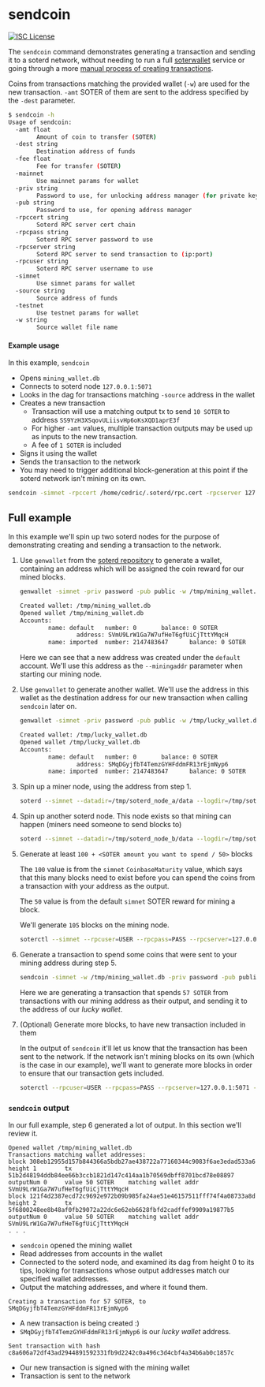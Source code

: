 sendcoin
===

[![ISC License](http://img.shields.io/badge/license-ISC-blue.svg)](http://copyfree.org)

The `sendcoin` command demonstrates generating a transaction and sending it to a soterd network, without needing to run a full [soterwallet](https://github.com/soteria-dag/soterwallet) service or going through a more [manual process of creating transactions](http://www.righto.com/2014/02/bitcoins-hard-way-using-raw-bitcoin.html).

Coins from transactions matching the provided wallet (`-w`) are used for the new transaction. `-amt` SOTER of them are sent to the address specified by the `-dest` parameter. 

```bash
$ sendcoin -h
Usage of sendcoin:
  -amt float
    	Amount of coin to transfer (SOTER)
  -dest string
    	Destination address of funds
  -fee float
    	Fee for transfer (SOTER)
  -mainnet
    	Use mainnet params for wallet
  -priv string
    	Password to use, for unlocking address manager (for private keys and info)
  -pub string
    	Password to use, for opening address manager
  -rpccert string
    	Soterd RPC server cert chain
  -rpcpass string
    	Soterd RPC server password to use
  -rpcserver string
    	Soterd RPC server to send transaction to (ip:port)
  -rpcuser string
    	Soterd RPC server username to use
  -simnet
    	Use simnet params for wallet
  -source string
    	Source address of funds
  -testnet
    	Use testnet params for wallet
  -w string
    	Source wallet file name
```

#### Example usage
In this example, `sendcoin`
* Opens `mining_wallet.db`
* Connects to soterd node `127.0.0.1:5071`
* Looks in the dag for transactions matching `-source` address in the wallet
* Creates a new transaction
    * Transaction will use a matching output tx to send `10 SOTER` to address `SS9YzH3XSqovULiisvHp6oKsXQD1aprE3f`
    * For higher `-amt` values, multiple transaction outputs may be used up as inputs to the new transaction.
    * A fee of `1 SOTER` is included 
* Signs it using the wallet
* Sends the transaction to the network
* You may need to trigger additional block-generation at this point if the soterd network isn't mining on its own. 
```bash
sendcoin -simnet -rpccert /home/cedric/.soterd/rpc.cert -rpcserver 127.0.0.1:5071 -rpcuser USER -rpcpass PASS -w /home/cedric/simnet_wallet.db -priv password -pub public -source SQoJvhmt6QkK7itCgy4S12JN2CkVMoqNf5 -dest SS9YzH3XSqovULiisvHp6oKsXQD1aprE3f -amt 10 -fee 1
```

## Full example

In this example we'll spin up two soterd nodes for the purpose of demonstrating creating and sending a transaction to the network.

1. Use `genwallet` from the [soterd repository](https://github.com/soteria-dag/soterd) to generate a wallet, containing an address which will be assigned the coin reward for our mined blocks.

    ```bash
    genwallet -simnet -priv password -pub public -w /tmp/mining_wallet.db

    Created wallet: /tmp/mining_wallet.db
    Opened wallet /tmp/mining_wallet.db
    Accounts:
            name: default   number: 0       balance: 0 SOTER
                    address: SVmU9LrW1Ga7W7ufHeT6gfUiCjTttYMqcH
            name: imported  number: 2147483647      balance: 0 SOTER
    ```

    Here we can see that a new address was created under the `default` account. We'll use this address as the `--miningaddr` parameter when starting our mining node.

2. Use `genwallet` to generate another wallet. We'll use the address in this wallet as the destination address for our new transaction when calling `sendcoin` later on.

    ```bash
    genwallet -simnet -priv password -pub public -w /tmp/lucky_wallet.db
    
    Created wallet: /tmp/lucky_wallet.db
    Opened wallet /tmp/lucky_wallet.db
    Accounts:
            name: default   number: 0       balance: 0 SOTER
                    address: SMqDGyjfbT4TemzGYHFddmFR13rEjmNyp6
            name: imported  number: 2147483647      balance: 0 SOTER
    
    ```

3. Spin up a miner node, using the address from step 1.

    ```bash
    soterd --simnet --datadir=/tmp/soterd_node_a/data --logdir=/tmp/soterd_node_a/logs --listen=127.0.0.1:5070 --rpclisten=127.0.0.1:5071 --rpcuser=USER --rpcpass=PASS --connect=127.0.0.1:6070 --miningaddr=SVmU9LrW1Ga7W7ufHeT6gfUiCjTttYMqcH
    ```

4. Spin up another soterd node. This node exists so that mining can happen (miners need someone to send blocks to)

    ```bash
    soterd --simnet --datadir=/tmp/soterd_node_b/data --logdir=/tmp/soterd_node_b/logs --listen=127.0.0.1:6070 --rpclisten=127.0.0.1:6071 --rpcuser=USER --rpcpass=PASS
    ```

5. Generate at least `100 + <SOTER amount you want to spend / 50>` blocks

    The `100` value is from the `simnet` `CoinbaseMaturity` value, which says that this many blocks need to exist before you can spend the coins from a transaction with your address as the output.
    
    The `50` value is from the default `simnet` SOTER reward for mining a block.
    
    We'll generate `105` blocks on the mining node.
    
    ```bash
    soterctl --simnet --rpcuser=USER --rpcpass=PASS --rpcserver=127.0.0.1:5071 --skipverify generate 105
    ```
    
6. Generate a transaction to spend some coins that were sent to your mining address during step 5.

    ```bash
    sendcoin -simnet -w /tmp/mining_wallet.db -priv password -pub public -rpcserver "127.0.0.1:5071" -rpcuser USER -rpcpass PASS -source SVmU9LrW1Ga7W7ufHeT6gfUiCjTttYMqcH -dest SMqDGyjfbT4TemzGYHFddmFR13rEjmNyp6 -amt 57 -fee 1
    ```

    Here we are generating a transaction that spends `57 SOTER` from transactions with our mining address as their output, and sending it to the address of our _lucky wallet_.

7. (Optional) Generate more blocks, to have new transaction included in them

    In the output of `sendcoin` it'll let us know that the transaction has been sent to the network. If the network isn't mining blocks on its own (which is the case in our example), we'll want to generate more blocks in order to ensure that our transaction gets included.
    
    ```bash
    soterctl --rpcuser=USER --rpcpass=PASS --rpcserver=127.0.0.1:5071 --simnet --skipverify generate 5
    ```
    
### `sendcoin` output

In our full example, step 6 generated a lot of output. In this section we'll review it.

```
Opened wallet /tmp/mining_wallet.db
Transactions matching wallet addresses:
block 308eb12955d157b844366a5bdb27ae438722a77160344c9083f6ae3edad533a6  height 1        tx 51b2d48194ddb84ee66b3ccb1821d147c414aa1b70569dbff8701bcd78e08897      outputNum 0     value 50 SOTER    matching wallet addr SVmU9LrW1Ga7W7ufHeT6gfUiCjTttYMqcH
block 121f4d2387ecd72c9692e972b09b985fa24ae51e46157511fff74f4a08733a8d  height 2        tx 5f6800248ee8b48af0fb29072a22dc6e62eb6628fbfd2cadffef9909a19877b5      outputNum 0     value 50 SOTER    matching wallet addr SVmU9LrW1Ga7W7ufHeT6gfUiCjTttYMqcH
. . .
```
* `sendcoin` opened the mining wallet
* Read addresses from accounts in the wallet
* Connected to the soterd node, and examined its dag from height 0 to its tips, looking for transactions whose output addresses match our specified wallet addresses.
* Output the matching addresses, and where it found them.

 ```
Creating a transaction for 57 SOTER, to SMqDGyjfbT4TemzGYHFddmFR13rEjmNyp6
```
* A new transaction is being created :)
* `SMqDGyjfbT4TemzGYHFddmFR13rEjmNyp6` is our _lucky wallet_ address.

```
Sent transaction with hash c8a606a72df43ad2944891592331fb9d2242c0a496c3d4cbf4a34b6ab0c1857c
```
* Our new transaction is signed with the mining wallet
* Transaction is sent to the network
